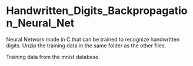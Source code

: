 # Handwritten_Digits_Backpropagation_Neural_Net

Neural Network made in C that can be trained to recognize handwritten digits. Unzip the training data in the same folder as the other files.

Training data from the mnist database.
